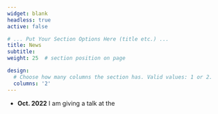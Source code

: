 ```yaml
---
widget: blank
headless: true
active: false

# ... Put Your Section Options Here (title etc.) ...
title: News
subtitle:
weight: 25  # section position on page

design:
  # Choose how many columns the section has. Valid values: 1 or 2.
  columns: '2'
---
```


- **Oct. 2022** I am giving a talk at the 